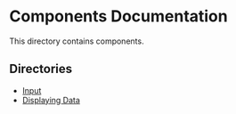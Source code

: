 # Components Documentation

This directory contains components.

## Directories

- [Input](./Input/README.md)
- [Displaying Data](./DataDisplay/README.md)
